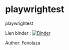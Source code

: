 # playwrightest
playwrightest

Lien binder :
[![Binder](https://mybinder.org/badge_logo.svg)](https://mybinder.org/v2/gh/Lahatra-05/playwrightest/HEAD)

Author: Fenolaza
